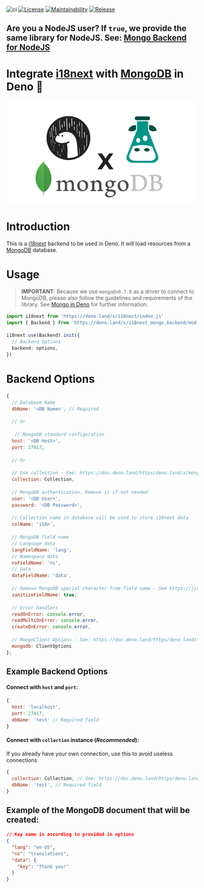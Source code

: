 ![ci](https://github.com/lamualfa/dn-i18next-mongo-backend/workflows/ci/badge.svg)
[![License](https://badgen.net/github/license/lamualfa/dn-i18next-mongo-backend?color=purple)](LICENSE)
[![Maintainability](https://api.codeclimate.com/v1/badges/759802f4d5ecf5ecd167/maintainability)](https://codeclimate.com/github/lamualfa/dn-i18next-mongo-backend/maintainability)
[![Release](https://badgen.net/badge/release/v0.0.1/blue)](https://github.com/lamualfa/dn-i18next-mongo-backend)

## Are you a NodeJS user? If `true`, we provide the same library for NodeJS. See: [Mongo Backend for NodeJS](https://github.com/lamualfa/i18next-node-mongo-backend)

# Integrate [i18next](https://github.com/i18next/i18next) with [MongoDB](https://www.mongodb.com/) in Deno 🦖

<div align="center">
<img src="asset/banner.png"/>
<!-- Inspired from https://github.com/grikomsn -->
</div>

# Introduction

This is a [i18next](https://github.com/i18next/i18next) backend to be used in Deno. It will load resources from a [MongoDB](https://www.mongodb.org) database.

# Usage

> **IMPORTANT**: Because we use `mongo@v0.7.0` as a driver to connect to MongoDB, please also follow the guidelines and requirements of the library. See [Mongo in Deno](https://deno.land/x/mongo#important) for further information.

```ts
import i18next from 'https://deno.land/x/i18next/index.js'
import { Backend } from 'https://deno.land/x/i18next_mongo_backend/mod.ts'

i18next.use(Backend).init({
  // Backend Options
  backend: options,
})
```

# Backend Options

```js
{
  // Database Name
  dbName: '<DB Name>', // Required

  // Or

   // MongoDB standard configuration
  host: '<DB Host>',
  port: 27017,

  // Or

  // Use collection - See: https://doc.deno.land/https/deno.land/x/mongo/mod.ts#Collection
  collection: Collection,

  // MongoDB authentication. Remove it if not needed
  user: '<DB User>',
  password: '<DB Password>',

  // Collection name in database will be used to store i18next data
  colName: 'i18n',

  // MongoDB field name
  // Language data
  langFieldName: 'lang',
  // Namespace data
  nsFieldName: 'ns',
  // Data
  dataFieldName: 'data',

  // Remove MongoDB special character from field name - See https://jira.mongodb.org/browse/SERVER-3229
  sanitizeFieldName: true,

  // Error handlers
  readOnError: console.error,
  readMultiOnError: console.error,
  createOnError: console.error,

  // MongoClient Options - See: https://doc.deno.land/https/deno.land/x/mongo/mod.ts#ClientOptions
  mongodb: ClientOptions
};
```

## Example Backend Options

#### Connect with `host` and `port`:

```js
{
  host: 'localhost',
  port: 27017,
  dbName: 'test' // Required field
}
```

#### Connect with `collection` instance (_Recommended_):

If you already have your own connection, use this to avoid useless connections

```js
{
  collection: Collection, // See: https://doc.deno.land/https/deno.land/x/mongo/mod.ts#Collection
  dbName: 'test', // Required field
}
```

## Example of the MongoDB document that will be created:

```json
// Key name is according to provided in options
{
  "lang": "en-US",
  "ns": "translations",
  "data": {
    "key": "Thank you!"
  }
}
```
